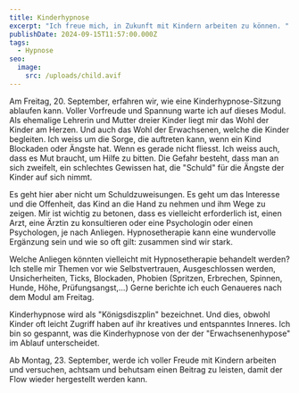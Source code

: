 ```yaml
---
title: Kinderhypnose
excerpt: "Ich freue mich, in Zukunft mit Kindern arbeiten zu können. "
publishDate: 2024-09-15T11:57:00.000Z
tags:
  - Hypnose
seo:
  image:
    src: /uploads/child.avif
---
```

Am Freitag, 20. September, erfahren wir, wie eine Kinderhypnose-Sitzung ablaufen kann. Voller Vorfreude und Spannung warte ich auf dieses Modul. Als ehemalige Lehrerin und Mutter dreier Kinder liegt mir das Wohl der Kinder am Herzen. Und auch das Wohl der Erwachsenen, welche die Kinder begleiten. Ich weiss um die Sorge, die auftreten kann, wenn ein Kind Blockaden oder Ängste hat. Wenn es gerade nicht fliesst. Ich weiss auch, dass es Mut braucht, um Hilfe zu bitten. Die Gefahr besteht, dass man an sich zweifelt, ein schlechtes Gewissen hat, die "Schuld" für die Ängste der Kinder auf sich nimmt.

Es geht hier aber nicht um Schuldzuweisungen. Es geht um das Interesse und die Offenheit, das Kind an die Hand zu nehmen und ihm Wege zu zeigen. Mir ist wichtig zu betonen, dass es vielleicht erforderlich ist, einen Arzt, eine Ärztin zu konsultieren oder eine Psychologin oder einen Psychologen, je nach Anliegen. Hypnosetherapie kann eine wundervolle Ergänzung sein und wie so oft gilt: zusammen sind wir stark.

Welche Anliegen könnten vielleicht mit Hypnosetherapie behandelt werden? Ich stelle mir Themen vor wie Selbstvertrauen, Ausgeschlossen werden, Unsicherheiten, Ticks, Blockaden, Phobien (Spritzen, Erbrechen, Spinnen, Hunde, Höhe, Prüfungsangst,...) Gerne berichte ich euch Genaueres nach dem Modul am Freitag.

Kinderhypnose wird als "Königsdiszplin" bezeichnet. Und dies, obwohl Kinder oft leicht Zugriff haben auf ihr kreatives und entspanntes Inneres. Ich bin so gespannt, was die Kinderhypnose von der der "Erwachsenenhypose" im Ablauf unterscheidet.

Ab Montag, 23. September, werde ich voller Freude mit Kindern arbeiten und versuchen, achtsam und behutsam einen Beitrag zu leisten, damit der Flow wieder hergestellt werden kann.
